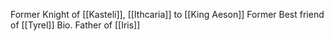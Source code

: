 Former Knight of [[Kasteli]], [[Ithcaria]] to [[King Aeson]]
Former Best friend of [[Tyrel]]
Bio. Father of [[Iris]]